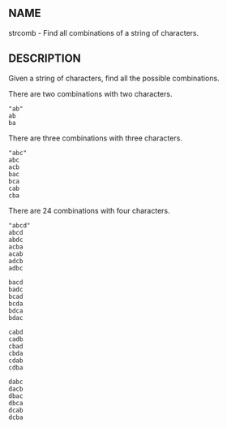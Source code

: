
NAME
----

strcomb - Find all combinations of a string of characters.

DESCRIPTION
-----------

Given a string of characters, find all the possible combinations.

There are two combinations with two characters.

    "ab"
    ab
    ba

There are three combinations with three characters.

    "abc"
    abc
    acb
    bac
    bca
    cab
    cba

There are 24 combinations with four characters.

    "abcd"
    abcd
    abdc
    acba
    acab
    adcb
    adbc

    bacd
    badc
    bcad
    bcda
    bdca
    bdac

    cabd
    cadb
    cbad
    cbda
    cdab
    cdba

	dabc
	dacb
	dbac
	dbca
	dcab
	dcba

